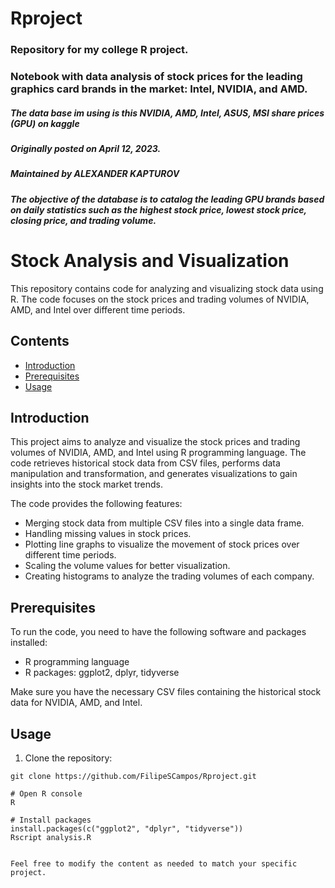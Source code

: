 # Rproject
### Repository for my college R project.

### Notebook with data analysis of stock prices for the leading graphics card brands in the market: Intel, NVIDIA, and AMD.

##### The data base im using is this NVIDIA, AMD, Intel, ASUS, MSI share prices (GPU) on kaggle
##### Originally posted on April 12, 2023.
##### Maintained by ALEXANDER KAPTUROV
##### The objective of the database is to catalog the leading GPU brands based on daily statistics such as the highest stock price, lowest stock price, closing price, and trading volume.
# Stock Analysis and Visualization

This repository contains code for analyzing and visualizing stock data using R. The code focuses on the stock prices and trading volumes of NVIDIA, AMD, and Intel over different time periods.

## Contents

- [Introduction](#introduction)
- [Prerequisites](#prerequisites)
- [Usage](#usage)

## Introduction

This project aims to analyze and visualize the stock prices and trading volumes of NVIDIA, AMD, and Intel using R programming language. The code retrieves historical stock data from CSV files, performs data manipulation and transformation, and generates visualizations to gain insights into the stock market trends.

The code provides the following features:

- Merging stock data from multiple CSV files into a single data frame.
- Handling missing values in stock prices.
- Plotting line graphs to visualize the movement of stock prices over different time periods.
- Scaling the volume values for better visualization.
- Creating histograms to analyze the trading volumes of each company.

## Prerequisites

To run the code, you need to have the following software and packages installed:

- R programming language
- R packages: ggplot2, dplyr, tidyverse

Make sure you have the necessary CSV files containing the historical stock data for NVIDIA, AMD, and Intel.
## Usage

1. Clone the repository:

```shell
git clone https://github.com/FilipeSCampos/Rproject.git

# Open R console
R

# Install packages
install.packages(c("ggplot2", "dplyr", "tidyverse"))
Rscript analysis.R


Feel free to modify the content as needed to match your specific project.
